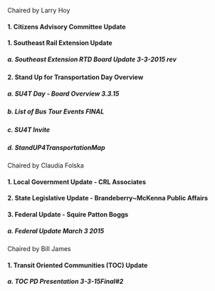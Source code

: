 Chaired by Larry Hoy

#### 1. Citizens Advisory Committee Update

#### 1. Southeast Rail Extension Update

##### a. Southeast Extension RTD Board Update 3-3-2015 rev

#### 2. Stand Up for Transportation Day Overview

##### a. SU4T Day - Board Overview 3.3.15

##### b. List of Bus Tour Events FINAL

##### c. SU4T Invite

##### d. StandUP4TransportationMap

Chaired by Claudia Folska

#### 1. Local Government Update - CRL Associates

#### 2. State Legislative Update - Brandeberry~McKenna Public Affairs

#### 3. Federal Update - Squire Patton Boggs

##### a. Federal Update March 3 2015

Chaired by Bill James

#### 1. Transit Oriented Communities (TOC) Update

##### a. TOC PD Presentation 3-3-15Final#2